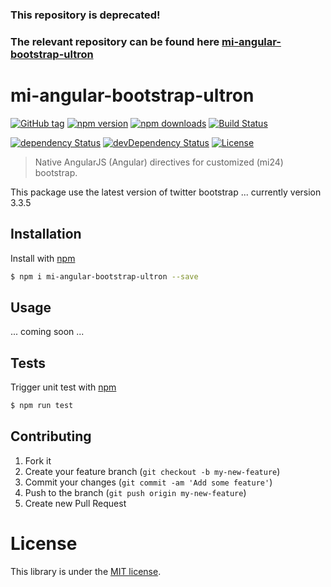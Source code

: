 ### This repository is deprecated!

### The relevant repository can be found here [mi-angular-bootstrap-ultron](https://github.com/movingimage-evp/mi-angular-bootstrap-ultron)

# mi-angular-bootstrap-ultron

[![GitHub tag](https://img.shields.io/github/tag/MovingImage24/mi-angular-bootstrap-ultron.svg)](https://github.com/MovingImage24/mi-angular-bootstrap-ultron)
[![npm version](https://img.shields.io/npm/v/mi-angular-bootstrap-ultron.svg)](https://www.npmjs.com/package/mi-angular-bootstrap-ultron)
[![npm downloads](https://img.shields.io/npm/dm/mi-angular-bootstrap-ultron.svg)](https://www.npmjs.com/package/mi-angular-bootstrap-ultron)
[![Build Status](https://travis-ci.org/MovingImage24/mi-angular-bootstrap-ultron.svg?branch=master)](https://travis-ci.org/MovingImage24/mi-angular-bootstrap-ultron)
<!--
[![Coverage Status](https://coveralls.io/repos/MovingImage24/mi-angular-bootstrap-ultron/badge.svg?branch=master&service=github)](https://coveralls.io/github/MovingImage24/mi-angular-bootstrap-ultron?branch=master)
-->
[![dependency Status](https://david-dm.org/MovingImage24/mi-angular-bootstrap-ultron/status.svg)](https://david-dm.org/MovingImage24/mi-angular-bootstrap-ultron#info=dependencies)
[![devDependency Status](https://david-dm.org/MovingImage24/mi-angular-bootstrap-ultron/dev-status.svg)](https://david-dm.org/MovingImage24/mi-angular-bootstrap-ultron#info=devDependencies)
[![License](https://img.shields.io/github/license/MovingImage24/mi-angular-bootstrap-ultron.svg)](https://github.com/MovingImage24/mi-angular-bootstrap-ultron/blob/master/LICENSE)

> Native AngularJS (Angular) directives for customized (mi24) bootstrap.

This package use the latest version of twitter bootstrap ... currently version 3.3.5

## Installation

Install with [npm](https://www.npmjs.com/)

```sh
$ npm i mi-angular-bootstrap-ultron --save
```


## Usage

... coming soon ...


## Tests

Trigger unit test with [npm](https://www.npmjs.com/)

```sh
$ npm run test
```


## Contributing

1. Fork it
2. Create your feature branch (`git checkout -b my-new-feature`)
3. Commit your changes (`git commit -am 'Add some feature'`)
4. Push to the branch (`git push origin my-new-feature`)
5. Create new Pull Request


# License

This library is under the [MIT license](https://github.com/MovingImage24/mi-angular-bootstrap-ultron/blob/master/LICENSE).
